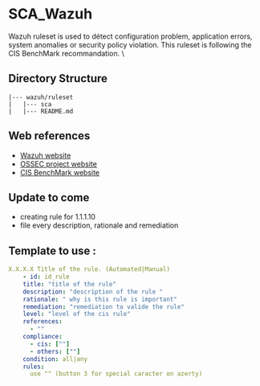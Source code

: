 # SCA_Wazuh
Wazuh ruleset is used to détect configuration problem, application errors, system anomalies or security policy violation.
This ruleset is following the CIS BenchMark recommandation. \

## Directory Structure

    |--- wazuh/ruleset
    |   |--- sca
    |   |--- README.md

## Web references

* [Wazuh website](http://wazuh.com)
* [OSSEC project website](http://ossec.github.io)
* [CIS BenchMark website](https://www.cisecurity.org/cis-benchmarks)


## Update to come

- creating rule for 1.1.1.10
- file every description, rationale and remediation 

## Template to use : 

```yml
X.X.X.X Title of the rule. (Automated|Manual)
    - id: id_rule
    title: "title of the rule"
    description: "description of the rule "
    rationale: " why is this rule is important"
    remediation: "remediation to valide the rule"
    level: "level of the cis rule"
    references:
      - ""
    compliance:
      - cis: [""]
      - others: [""] 
    condition: all|any
    rules:
      use "" (button 3 for special caracter on azerty)
```